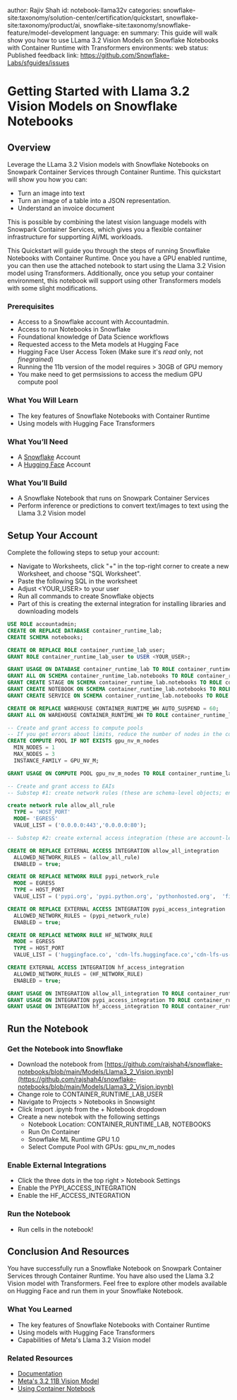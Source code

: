 author: Rajiv Shah
id: notebook-llama32v
categories: snowflake-site:taxonomy/solution-center/certification/quickstart, snowflake-site:taxonomy/product/ai, snowflake-site:taxonomy/snowflake-feature/model-development
language: en
summary: This guide will walk show you how to use LLama 3.2 Vision Models on Snowflake Notebooks with Container Runtime with Transformers
environments: web
status: Published 
feedback link: https://github.com/Snowflake-Labs/sfguides/issues

# Getting Started with Llama 3.2 Vision Models on Snowflake Notebooks
<!-- ------------------------ -->
## Overview 

Leverage the LLama 3.2 Vision models with Snowflake Notebooks on Snowpark Container Services through Container Runtime. This quickstart will show you how you can:

- Turn an image into text
- Turn an image of a table into a JSON representation.
- Understand an invoice document

This is possible by combining the latest vision language models with Snowpark Container Services, which gives you a flexible container infrastructure for supporting AI/ML workloads. 

This Quickstart will guide you through the steps of running Snowflake Notebooks with Container Runtime. Once you have a GPU enabled runtime, you can then use the attached notebook to start using the Llama 3.2 Vision model using Transformers. Additionally, once you setup your container environment, this notebook will support using other Transformers models with some slight modifications.

### Prerequisites
- Access to a Snowflake account with Accountadmin. 
- Access to run Notebooks in Snowflake
- Foundational knowledge of Data Science workflows
- Requested access to the Meta models at Hugging Face
- Hugging Face User Access Token (Make sure it's _read_ only, not _finegrained_)
- Running the 11b version of the model requires > 30GB of GPU memory
- You make need to get permsissions to access the medium GPU compute pool

### What You Will Learn 
- The key features of Snowflake Notebooks with Container Runtime
- Using models with Hugging Face Transformers

### What You’ll Need 
- A [Snowflake](https://app.snowflake.com/) Account
- A [Hugging Face](https://huggingface.co/) Account

### What You’ll Build 
- A Snowflake Notebook that runs on Snowpark Container Services
- Perform inference or predictions to convert text/images to text using the Llama 3.2 Vision model

<!-- ------------------------ -->
## Setup Your Account

Complete the following steps to setup your account:
- Navigate to Worksheets, click "+" in the top-right corner to create a new Worksheet, and choose "SQL Worksheet".
- Paste the following SQL in the worksheet 
- Adjust <YOUR_USER> to your user
- Run all commands to create Snowflake objects
- Part of this is creating the external integration for installing libraries and downloading models

```sql
USE ROLE accountadmin;
CREATE OR REPLACE DATABASE container_runtime_lab;
CREATE SCHEMA notebooks;

CREATE OR REPLACE ROLE container_runtime_lab_user;
GRANT ROLE container_runtime_lab_user to USER <YOUR_USER>;

GRANT USAGE ON DATABASE container_runtime_lab TO ROLE container_runtime_lab_user;
GRANT ALL ON SCHEMA container_runtime_lab.notebooks TO ROLE container_runtime_lab_user;
GRANT CREATE STAGE ON SCHEMA container_runtime_lab.notebooks TO ROLE container_runtime_lab_user;
GRANT CREATE NOTEBOOK ON SCHEMA container_runtime_lab.notebooks TO ROLE container_runtime_lab_user;
GRANT CREATE SERVICE ON SCHEMA container_runtime_lab.notebooks TO ROLE container_runtime_lab_user;

CREATE OR REPLACE WAREHOUSE CONTAINER_RUNTIME_WH AUTO_SUSPEND = 60;
GRANT ALL ON WAREHOUSE CONTAINER_RUNTIME_WH TO ROLE container_runtime_lab_user;

-- Create and grant access to compute pools
-- If you get errors about limits, reduce the number of nodes in the compute pools
CREATE COMPUTE POOL IF NOT EXISTS gpu_nv_m_nodes
  MIN_NODES = 1
  MAX_NODES = 3
  INSTANCE_FAMILY = GPU_NV_M;

GRANT USAGE ON COMPUTE POOL gpu_nv_m_nodes TO ROLE container_runtime_lab_user;

-- Create and grant access to EAIs
-- Substep #1: create network rules (these are schema-level objects; end users do not need direct access to the network rules)

create network rule allow_all_rule
  TYPE = 'HOST_PORT'
  MODE= 'EGRESS'
  VALUE_LIST = ('0.0.0.0:443','0.0.0.0:80');

-- Substep #2: create external access integration (these are account-level objects; end users need access to this to access the public internet with endpoints defined in network rules)

CREATE OR REPLACE EXTERNAL ACCESS INTEGRATION allow_all_integration
  ALLOWED_NETWORK_RULES = (allow_all_rule)
  ENABLED = true;

CREATE OR REPLACE NETWORK RULE pypi_network_rule
  MODE = EGRESS
  TYPE = HOST_PORT
  VALUE_LIST = ('pypi.org', 'pypi.python.org', 'pythonhosted.org',  'files.pythonhosted.org');

CREATE OR REPLACE EXTERNAL ACCESS INTEGRATION pypi_access_integration
  ALLOWED_NETWORK_RULES = (pypi_network_rule)
  ENABLED = true;

CREATE OR REPLACE NETWORK RULE HF_NETWORK_RULE
  MODE = EGRESS
  TYPE = HOST_PORT
  VALUE_LIST = ('huggingface.co', 'cdn-lfs.huggingface.co','cdn-lfs-us-1.huggingface.co', 'cdn-lfs-us-1.hf.co');

CREATE EXTERNAL ACCESS INTEGRATION hf_access_integration
  ALLOWED_NETWORK_RULES = (HF_NETWORK_RULE)
  ENABLED = true;

GRANT USAGE ON INTEGRATION allow_all_integration TO ROLE container_runtime_lab_user;
GRANT USAGE ON INTEGRATION pypi_access_integration TO ROLE container_runtime_lab_user;
GRANT USAGE ON INTEGRATION hf_access_integration TO ROLE container_runtime_lab_user;

```
<!-- ------------------------ -->
## Run the Notebook

### Get the Notebook into Snowflake
- Download the notebook from [https://github.com/rajshah4/snowflake-notebooks/blob/main/Models/Llama3_2_Vision.ipynb](https://github.com/rajshah4/snowflake-notebooks/blob/main/Models/Llama3_2_Vision.ipynb)
- Change role to CONTAINER_RUNTIME_LAB_USER
- Navigate to Projects > Notebooks in Snowsight
- Click Import .ipynb from the + Notebook dropdown
- Create a new notebok with the following settings
  - Notebook Location: CONTAINER_RUNTIME_LAB, NOTEBOOKS
  - Run On Container
  - Snowflake ML Runtime GPU 1.0
  - Select Compute Pool with GPUs: gpu_nv_m_nodes

### Enable External Integrations
- Click the three dots in the top right > Notebook Settings
- Enable the PYPI_ACCESS_INTEGRATION
- Enable the HF_ACCESS_INTEGRATION

### Run the Notebook
- Run cells in the notebook!

<!-- ------------------------ -->
## Conclusion And Resources
You have successfully run a Snowflake Notebook on Snowpark Container Services through Container Runtime. You have also used the Llama 3.2 Vision model with Transformers. Feel free to explore other models available on Hugging Face and run them in your Snowflake Notebook. 

### What You Learned
- The key features of Snowflake Notebooks with Container Runtime
- Using models with Hugging Face Transformers
- Capabilities of Meta's Llama 3.2 Vision model

### Related Resources
- [Documentation](https://docs.snowflake.com/LIMITEDACCESS/snowsight-notebooks/ui-snowsight-notebooks-runtime)
- [Meta's 3.2 11B Vision Model](https://huggingface.co/meta-llama/Llama-3.2-11B-Vision-Instruct)
- [Using Container Notebook](https://quickstarts.snowflake.com/guide/notebook-container-runtime/)
